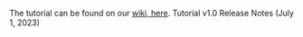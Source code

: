 The tutorial can be found on our [wiki, here](https://github.com/jamiegonzalez/idk/wiki).
Tutorial v1.0 Release Notes (July 1, 2023)
